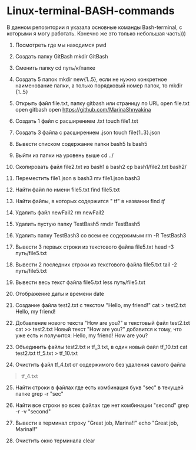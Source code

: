 # Linux-terminal-BASH-commands

В данном репозитории я указала основные команды Bash-terminal, с которыми я могу работать. Конечно же это только небольшая часть)))


1. Посмотреть где мы находимся
pwd

2. Создать папку GitBash 
mkdir GitBash

3. Сменить папку
cd путь/к/папке

4. Создать 5 папок
mkdir new{1..5}, если не нужно конкретное наименование папки, а только порядковый номер папок, то mkdir {1..5}

5. Открыть файл file.txt, папку gitbash или страницу по URL 
open file.txt
open gitbash
open https://github.com/MarinaShnyakina

6. Создать 1 файл c расширением .txt
touch file1.txt

7. Создать 3 файла с расширением .json
touch file{1..3}.json

8. Вывести списком содержание папки bash5
ls bash5

9. Выйти из папки на уровень выше
cd ../
 
10. Скопировать файл file2.txt из bash1 в bash2
cp bash1/file2.txt bash2/

11. Переместить file1.json в bash3
mv file1.json bash3

12. Найти файл по имени file5.txt
find file5.txt

13. Найти файлы, в которых содержится " tf" в названии
find *tf*

14. Удалить файл newFail2
rm newFail2

15. Удалить пустую папку TestBash5
rmdir TestBash5

16. Удалить папку TestBash3 со всем ее содержимым 
rm -R TestBash3

17. Вывести 3 первых строки из текстового файла file5.txt
head -3 путь/file5.txt

18. Вывести 2 последних строки из текстового файла file5.txt
tail -2 путь/file5.txt

19. Вывести весь текст файла file5.txt
less путь/file5.txt

20. Отображение даты и времени
date

21. Создание файла test2.txt c текстом "Hello, my friend!"
cat > test2.txt
Hello, my friend!

22. Добавление нового текста "How are you?" в текстовый файл test2.txt
cat >> test2.txt
Новый текст "How are you?" добавится к тому, что уже есть и получится:
Hello, my friend!
How are you?

23. Объединить файлы test2.txt и tf_3.txt, в один новый файл tf_10.txt
cat test2.txt tf_5.txt > tf_10.txt

24. Очистить файл tf_4.txt от содержимого без удаления самого файла
> tf_4.txt

25. Найти строки в файлах где есть комбинация букв "sec" в текущей папке
grep -r "sec"

26. Найти все строки во всех файлах где нет комбинации "second" 
grep -r -v "second"

27. Вывести в терминал строку "Great job, Marina!!"
echo "Great job, Marina!!"

28. Очистить окно терминала
clear

